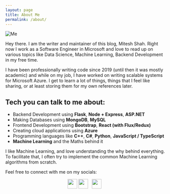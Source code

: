 ```yaml
---
layout: page
title: About Me
permalink: /about/
---
```


![Me](https://avatars1.githubusercontent.com/u/19746697?s=400&u=42855f4953f3521626699a9436cb6ffb7a77ea2d&v=4)

Hey there. I am the writer and maintainer of this blog, Mitesh Shah. Right now I work as a Software Engineer in Microsoft and love to read up on various topics like Data Science, Machine Learning, Backend Development in my free time.

I have been professionally writing code since 2019 (until then it was mostly academic) and while on my job, I have worked on writing scalable systems for Microsoft Azure. I get to learn a lot of things, things that I feel like sharing, or at least storing them for my own references later.

## Tech you can talk to me about:

* Backend Development using **Flask**, **Node + Express**, **ASP.NET**
* Making Databases using **MongoDB**, **MySQL**
* Frontend Development using **Bootstrap**, **React (with Flux/Redux)**
* Creating cloud applications using **Azure**
* Programming languages like **C++**, **C#**, **Python**, **JavaScript / TypeScript**
* **Machine Learning** and the Maths behind it

I like Machine Learning, and love understanding the why behind everything. To facilitate that, I often try to implement the common Machine Learning algorithms from scratch.

Feel free to connect with me on my socials:

<p align='center'>
<a href="https://www.linkedin.com/in/mitesh-shah16/"><img height="30" src="https://github.com/WaylonWalker/WaylonWalker/blob/main/icon/linkedin.png?raw=true"></a>
<a href="https://twitter.com/mitesh_1612"><img height="30" src="https://github.com/WaylonWalker/WaylonWalker/blob/main/icon/twitter.png?raw=true"></a>&nbsp;&nbsp;
<a href="https://instagram.com/mitesh1612"><img height="30" src="https://github.com/WaylonWalker/WaylonWalker/blob/main/icon/instagram.jpg?raw=true"></a>&nbsp;&nbsp;
</p>